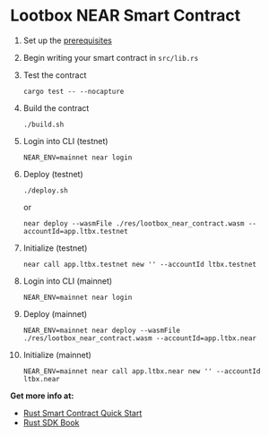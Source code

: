 # Lootbox NEAR Smart Contract

1. Set up the [prerequisites](https://github.com/near/near-sdk-rs#pre-requisites)
2. Begin writing your smart contract in `src/lib.rs`
3. Test the contract

   `cargo test -- --nocapture`

4. Build the contract

   `./build.sh`

5. Login into CLI (testnet)

   `NEAR_ENV=mainnet near login`

6. Deploy (testnet)

   `./deploy.sh`

   or

   `near deploy --wasmFile ./res/lootbox_near_contract.wasm --accountId=app.ltbx.testnet`

7. Initialize (testnet)

   `near call app.ltbx.testnet new '' --accountId ltbx.testnet`

8. Login into CLI (mainnet)

   `NEAR_ENV=mainnet near login`

9. Deploy (mainnet)

   `NEAR_ENV=mainnet near deploy --wasmFile ./res/lootbox_near_contract.wasm --accountId=app.ltbx.near`

10. Initialize (mainnet)

    `NEAR_ENV=mainnet near call app.ltbx.near new '' --accountId ltbx.near`

**Get more info at:**

- [Rust Smart Contract Quick Start](https://docs.near.org/docs/develop/contracts/rust/intro)
- [Rust SDK Book](https://www.near-sdk.io/)
